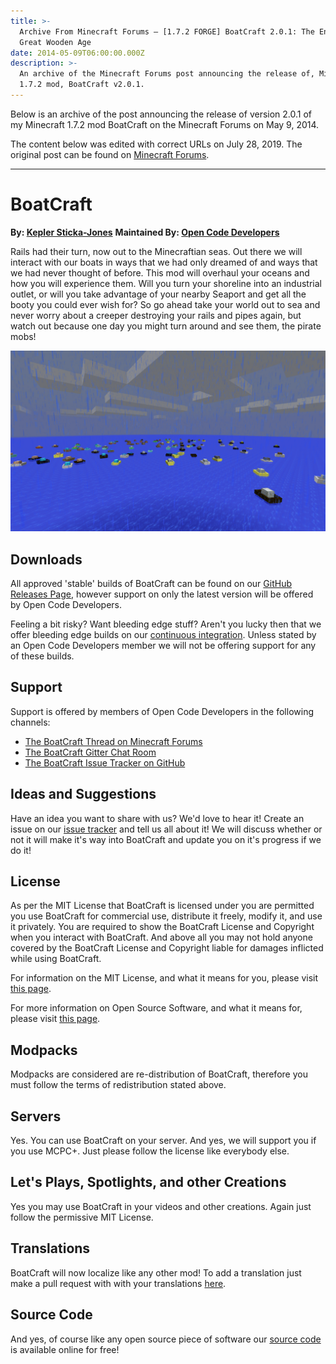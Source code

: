 ```yaml
---
title: >-
  Archive From Minecraft Forums — [1.7.2 FORGE] BoatCraft 2.0.1: The End of the
  Great Wooden Age
date: 2014-05-09T06:00:00.000Z
description: >-
  An archive of the Minecraft Forums post announcing the release of, Minecraft
  1.7.2 mod, BoatCraft v2.0.1.
---
```

Below is an archive of the post announcing the release of version 2.0.1 of my Minecraft 1.7.2 mod BoatCraft on the Minecraft Forums on May 9, 2014.

The content below was edited with correct URLs on July 28, 2019. The original post can be found on [Minecraft Forums](https://www.minecraftforum.net/forums/mapping-and-modding-java-edition/minecraft-mods/1290984-1-7-2-forge-boatcraft-2-0-1-the-end-of-the-great).

---

# BoatCraft
**By: [Kepler Sticka-Jones](https://keplersj.com/)**
**Maintained By: [Open Code Developers](https://github.com/Open-Code-Developers)**

Rails had their turn, now out to the Minecraftian seas. Out there we will interact with our boats in ways that we had only dreamed of and ways that we had never thought of before. This mod will overhaul your oceans and how you will experience them. Will you turn your shoreline into an industrial outlet, or will you take advantage of your nearby Seaport and get all the booty you could ever wish for? So go ahead take your world out to sea and never worry about a creeper destroying your rails and pipes again, but watch out because one day you might turn around and see them, the pirate mobs!

![](/content/images/e1c091fc-99cd-11e3-8654-9d734ba3d9d3.png)

## Downloads

All approved 'stable' builds of BoatCraft can be found on our [GitHub Releases Page](https://github.com/keplersj/BoatCraft/releases), however support on only the latest version will be offered by Open Code Developers.

Feeling a bit risky? Want bleeding edge stuff? Aren't you lucky then that we offer bleeding edge builds on our [continuous integration](https://drone.io/github.com/Open-Code-Developers/BoatCraft/files). Unless stated by an Open Code Developers member we will not be offering support for any of these builds.

## Support

Support is offered by members of Open Code Developers in the following channels:
- [The BoatCraft Thread on Minecraft Forums](https://www.minecraftforum.net/forums/mapping-and-modding-java-edition/minecraft-mods/1290984-1-7-2-forge-boatcraft-2-0-1-the-end-of-the-great)
- [The BoatCraft Gitter Chat Room](https://gitter.im/Open-Code-Developers/BoatCraft)
- [The BoatCraft Issue Tracker on GitHub](https://github.com/keplersj/BoatCraft/issues)

## Ideas and Suggestions

Have an idea you want to share with us? We'd love to hear it! Create an issue on our [issue tracker](https://github.com/keplersj/BoatCraft/issues) and tell us all about it! We will discuss whether or not it will make it's way into BoatCraft and update you on it's progress if we do it!

## License

As per the MIT License that BoatCraft is licensed under you are permitted you use BoatCraft for commercial use, distribute it freely, modify it, and use it privately. You are required to show the BoatCraft License and Copyright when you interact with BoatCraft. And above all you may not hold anyone covered by the BoatCraft License and Copyright liable for damages inflicted while using BoatCraft.

For information on the MIT License, and what it means for you, please visit [this page](http://choosealicense.com/licenses/mit/).

For more information on Open Source Software, and what it means for, please visit [this page](http://opensource.org/osd).

## Modpacks

Modpacks are considered are re-distribution of BoatCraft, therefore you must follow the terms of redistribution stated above.

## Servers

Yes. You can use BoatCraft on your server. And yes, we will support you if you use MCPC+. Just please follow the license like everybody else.

## Let's Plays, Spotlights, and other Creations

Yes you may use BoatCraft in your videos and other creations. Again just follow the permissive MIT License.

## Translations

BoatCraft will now localize like any other mod! To add a translation just make a pull request with with your translations [here](https://github.com/Open-Code-Developers/BoatCraft/tree/master/src/main/resources/assets/boatcraft/lang).

## Source Code

And yes, of course like any open source piece of software our [source code](https://github.com/keplersj/BoatCraft) is available online for free!
